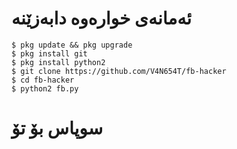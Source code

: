 # ئه‌مانه‌ی خواره‌وه‌ دابه‌زێنه‌
```
$ pkg update && pkg upgrade
$ pkg install git
$ pkg install python2
$ git clone https://github.com/V4N654T/fb-hacker
$ cd fb-hacker
$ python2 fb.py
```
# سوپاس بۆ تۆ

